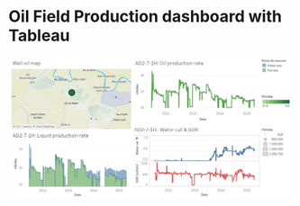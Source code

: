 # Oil Field Production dashboard with Tableau

<img src='https://github.com/rmaillon/oil_prd_dashboard/blob/main/Oil%20production%20dashboard%20overview.JPG'>

